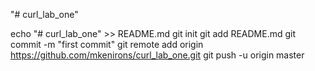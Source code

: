 "# curl_lab_one" 

echo "# curl_lab_one" >> README.md
git init
git add README.md
git commit -m "first commit"
git remote add origin https://github.com/mkenirons/curl_lab_one.git
git push -u origin master
